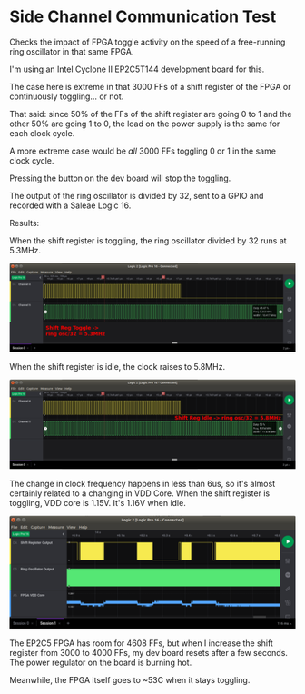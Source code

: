 
# Side Channel Communication Test

Checks the impact of FPGA toggle activity on the speed of a free-running ring oscillator
in that same FPGA.

I'm using an Intel Cyclone II EP2C5T144 development board for this.

The case here is extreme in that 3000 FFs of a shift register of the FPGA or continuously
toggling... or not.

That said: since 50% of the FFs of the shift register are going 0 to 1 and the other 50% are
going 1 to 0, the load on the power supply is the same for each clock cycle.

A more extreme case would be *all* 3000 FFs toggling 0 or 1 in the same clock cycle.

Pressing the button on the dev board will stop the toggling.

The output of the ring oscillator is divided by 32, sent to a GPIO and recorded with a Saleae Logic 16.

Results:

When the shift register is toggling, the ring oscillator divided by 32 runs at 5.3MHz.

![Shift Register Toggling](./pics/shift_reg_toggle_on.png)

When the shift register is idle, the clock raises to 5.8MHz.

![Shift Register Idle](./pics/shift_reg_toggle_off.png)

The change in clock frequency happens in less than 6us, so it's almost certainly related to
a changing in VDD Core. When the shift register is toggling, VDD core is 1.15V. It's 1.16V when idle.

![VDD Core change](./pics/FPGA_VDD_CORE_change.png)

The EP2C5 FPGA has room for 4608 FFs, but when I increase the shift register from 3000 to 4000 FFs,
my dev board resets after a few seconds. The power regulator on the board is burning hot.

Meanwhile, the FPGA itself goes to ~53C when it stays toggling.



